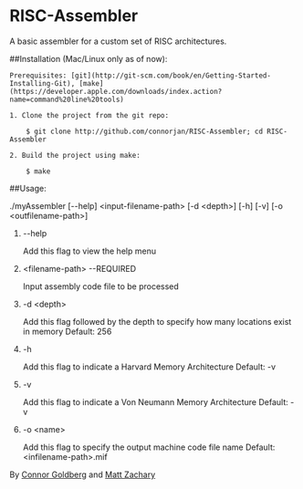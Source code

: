 RISC-Assembler
==============

A basic assembler for a custom set of RISC architectures.


##Installation (Mac/Linux only as of now):

	Prerequisites: [git](http://git-scm.com/book/en/Getting-Started-Installing-Git), [make](https://developer.apple.com/downloads/index.action?name=command%20line%20tools)

	1. Clone the project from the git repo:
		
		$ git clone http://github.com/connorjan/RISC-Assembler; cd RISC-Assembler

	2. Build the project using make:

		$ make


##Usage:

./myAssembler [--help] \<input-filename-path\> [-d \<depth\>] [-h] [-v] [-o \<outfilename-path\>]


1. --help

	Add this flag to view the help menu

2. \<filename-path\>   --REQUIRED

	Input assembly code file to be processed

3. -d \<depth\>

	Add this flag followed by the depth to specify how many locations exist in memory
	Default: 256

4. -h

	Add this flag to indicate a Harvard Memory Architecture
	Default: -v

5. -v 

	Add this flag to indicate a Von Neumann Memory Architecture
	Default: -v

6. -o \<name\>

	Add this flag to specify the output machine code file name
	Default: \<infilename-path\>.mif



By [Connor Goldberg](http://www.connorgoldberg.com "Connor's Website")  and [Matt Zachary](mailto:matt@grsbd.com "Matt's Email")
